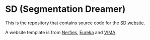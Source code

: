# SD (Segmentation Dreamer)

This is the repository that contains source code for the [SD website](https://indylab.github.io/SD).

A website template is from [Nerfies](https://github.com/nerfies/nerfies.github.io/tree/main), [Eureka](https://github.com/eureka-research/eureka-research.github.io/tree/main) and [VIMA](https://github.com/vimalabs/vimalabs.github.io).
